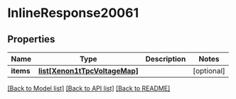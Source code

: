 # InlineResponse20061

## Properties
Name | Type | Description | Notes
------------ | ------------- | ------------- | -------------
**items** | [**list[Xenon1tTpcVoltageMap]**](Xenon1tTpcVoltageMap.md) |  | [optional] 

[[Back to Model list]](../README.md#documentation-for-models) [[Back to API list]](../README.md#documentation-for-api-endpoints) [[Back to README]](../README.md)


